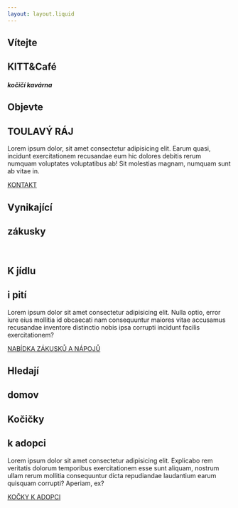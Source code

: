 ```yaml
---
layout: layout.liquid
---
```

<section class="hero" id="hero">
    <div class="container">
        <h2 class="sub-headline">
            <span class="first-letter">V</span>ítejte
        </h2>
        <h1 class="headline">KITT&Café</h1>
        <div class="headline-description">
            <div class="single-animation">
                <h5>kočičí kavárna</h5>
            </div>
        </div>
    </div>
</section>
<section class="discover-our-story">
    <div class="container">
        <div class="info">
            <div class="description padding-right animate-left">
                <div class="global-headline">
                    <h2 class="sub-headline">
                        <span class="first-letter">O</span>bjevte
                    </h2>
                    <h1 class="headline headline-dark">TOULAVÝ RÁJ</h1>
                    <div class="asterisk"><i class="fas fa-askerisk"></i></div>
                </div>
                <p>
                    Lorem ipsum dolor, sit amet consectetur adipisicing elit. Earum quasi, incidunt exercitationem recusandae eum
                    hic dolores debitis rerum numquam voluptates voluptatibus ab! Sit molestias magnam, numquam sunt ab vitae in.
                </p> 
                <a href="/kontakt" class="btn body-btn">KONTAKT</a> 
            </div>
            <div class="info-img animate-rigt">
                <img src="/images/welcome.jpg" alt="">
            </div>
        </div>
    </div>
</section>
<section class="black-cat between">
    <div class="container">
        <div class="global-headline">
            <div class="animate-top">
                <h2 class="sub-headline">
                    <span class="first-letter">V</span>ynikající
                </h2>
            </div>
            <div class="animate-bottom">
                <h1 class="headline">zákusky</h1>
            </div>
        </div>
    </div>
</section>
<section class="cat-section">
    <div class="container">
        <div class="info">
            <div class="image-group padding-right animate-left">
                <img src="images/zakusek-1.jpg" alt="">
                <img src="images/napoj-2.jpg" alt="">
                <img src="images/napoj-3.jpg" alt="">
                <img src="images/zakusek-4.jpg" alt="">
            </div>
            <div class="description animate-right">
                <div class="global-headline">
                    <h2 class="sub-headline">
                        <span class="first-letter">K</span> jídlu
                    </h2>  
                    <h1 class="headline headline-dark">i pití</h1>
                    <div class="asterisk"><i class="fas fa-askerisk"></i></div>
                </div>
                <p>Lorem ipsum dolor sit amet consectetur adipisicing elit. Nulla optio, error iure eius mollitia id
                    obcaecati nam consequuntur maiores vitae accusamus recusandae inventore distinctio nobis ipsa 
                    corrupti incidunt facilis exercitationem?
                </p>
                <a href="/nabidka" class="btn body-btn">NABÍDKA ZÁKUSKŮ A NÁPOJŮ</a> 
            </div>
        </div>
    </div>
</section>
<section class="white-cat between">
    <div class="container">
        <div class="global-headline">
            <div class="animate-top">
                <h2 class="sub-headline">
                    <span class="first-letter">H</span>ledají
                </h2>
            </div>
            <div class="animate-bottom">
                <h1 class="headline">domov</h1>
            </div>
        </div>
    </div>
</section>
<section>
    <div class="container">
        <div class="info">
            <div class="description padding-right animate-left">
                <div class="global-headline">
                    <h2 class="sub-headline">
                        <span class="first-letter">K</span>očičky
                    </h2>
                    <h1 class="headline headline-dark">k adopci</h1>
                    <div class="asterisk"><i class="fas fa-askerisk"></i></div>
                </div>
                <p>
                    Lorem ipsum dolor sit amet consectetur adipisicing elit. Explicabo rem veritatis dolorum temporibus 
                    exercitationem esse sunt aliquam, nostrum ullam rerum mollitia consequuntur dicta repudiandae laudantium 
                    earum quisquam corrupti? Aperiam, ex?
                </p> 
                <a href="/adopce" class="btn body-btn">KOČKY K ADOPCI</a>              
            </div>
            <div class="image-group">
                <img class="animate-top" src="/images/adopce-1.jpg" alt="">
                <img class="animate-bottom" src="/images/adopce-2.jpg" alt="">
            </div>
        </div>
    </div>
</section>
